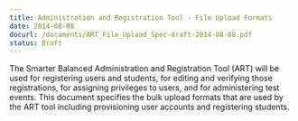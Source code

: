 ```yaml
---
title: Administration and Registration Tool - File Upload Formats
date: 2014-08-08
docurl: /documents/ART_File_Upload_Spec-draft-2014-08-08.pdf
status: Draft
---
```

The Smarter Balanced Administration and Registration Tool (ART) will be used for registering users and students, for editing and verifying those registrations, for assigning privileges to users, and for administering test events. This document specifies the bulk upload formats that are used by the ART tool including provisioning user accounts and registering students.